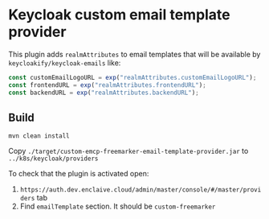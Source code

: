 # Keycloak custom email template provider

This plugin adds `realmAttributes` to email templates that will be available by `keycloakify/keycloak-emails` like:

```javascript
const customEmailLogoURL = exp("realmAttributes.customEmailLogoURL");
const frontendURL = exp("realmAttributes.frontendURL");
const backendURL = exp("realmAttributes.backendURL");
```

## Build

```shell
mvn clean install
```

Copy `./target/custom-emcp-freemarker-email-template-provider.jar` to `../k8s/keycloak/providers`

To check that the plugin is activated open: 
1. `https://auth.dev.enclaive.cloud/admin/master/console/#/master/providers` tab 
2. Find `emailTemplate` section. It should be `custom-freemarker`